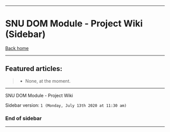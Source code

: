 
***

# SNU DOM Module - Project Wiki (Sidebar)

[Back home](https://github.com/seanpm2001/SNU_DOM/wiki/)

***

## Featured articles:

> * None, at the moment.

***

SNU DOM Module - Project Wiki

Sidebar version: `1 (Monday, July 13th 2020 at 11:30 am)`

### End of sidebar

***
